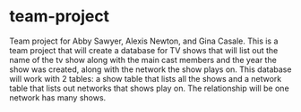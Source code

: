 # team-project
Team project for Abby Sawyer, Alexis Newton, and Gina Casale.
This is a team project that will create a database for TV shows that will list out the name of the tv show along with the main cast members and the year the show was created, along with the network the show plays on. This database will work with 2 tables: a show table that lists all the shows and a network table that lists out networks that shows play on. The relationship will be one network has many shows.
